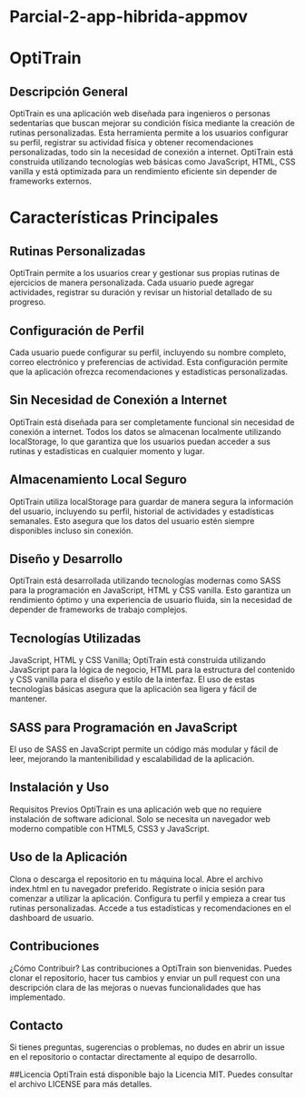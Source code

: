 # Parcial-2-app-hibrida-appmov

# OptiTrain
## Descripción General
OptiTrain es una aplicación web diseñada para ingenieros o personas sedentarias que buscan mejorar su condición física mediante la creación de rutinas personalizadas. Esta herramienta permite a los usuarios configurar su perfil, registrar su actividad física y obtener recomendaciones personalizadas, todo sin la necesidad de conexión a internet. OptiTrain está construida utilizando tecnologías web básicas como JavaScript, HTML, CSS vanilla y está optimizada para un rendimiento eficiente sin depender de frameworks externos.

# Características Principales
## Rutinas Personalizadas
OptiTrain permite a los usuarios crear y gestionar sus propias rutinas de ejercicios de manera personalizada. Cada usuario puede agregar actividades, registrar su duración y revisar un historial detallado de su progreso.

## Configuración de Perfil
Cada usuario puede configurar su perfil, incluyendo su nombre completo, correo electrónico y preferencias de actividad. Esta configuración permite que la aplicación ofrezca recomendaciones y estadísticas personalizadas.

## Sin Necesidad de Conexión a Internet
OptiTrain está diseñada para ser completamente funcional sin necesidad de conexión a internet. Todos los datos se almacenan localmente utilizando localStorage, lo que garantiza que los usuarios puedan acceder a sus rutinas y estadísticas en cualquier momento y lugar.

## Almacenamiento Local Seguro
OptiTrain utiliza localStorage para guardar de manera segura la información del usuario, incluyendo su perfil, historial de actividades y estadísticas semanales. Esto asegura que los datos del usuario estén siempre disponibles incluso sin conexión.

## Diseño y Desarrollo
OptiTrain está desarrollada utilizando tecnologías modernas como SASS para la programación en JavaScript, HTML y CSS vanilla. Esto garantiza un rendimiento óptimo y una experiencia de usuario fluida, sin la necesidad de depender de frameworks de trabajo complejos.

## Tecnologías Utilizadas
JavaScript, HTML y CSS Vanilla;
OptiTrain está construida utilizando JavaScript para la lógica de negocio, HTML para la estructura del contenido y CSS vanilla para el diseño y estilo de la interfaz. El uso de estas tecnologías básicas asegura que la aplicación sea ligera y fácil de mantener.

## SASS para Programación en JavaScript
El uso de SASS en JavaScript permite un código más modular y fácil de leer, mejorando la mantenibilidad y escalabilidad de la aplicación.

## Instalación y Uso
Requisitos Previos
OptiTrain es una aplicación web que no requiere instalación de software adicional. Solo se necesita un navegador web moderno compatible con HTML5, CSS3 y JavaScript.

## Uso de la Aplicación
Clona o descarga el repositorio en tu máquina local.
Abre el archivo index.html en tu navegador preferido.
Regístrate o inicia sesión para comenzar a utilizar la aplicación.
Configura tu perfil y empieza a crear tus rutinas personalizadas.
Accede a tus estadísticas y recomendaciones en el dashboard de usuario.

## Contribuciones
¿Cómo Contribuir?
Las contribuciones a OptiTrain son bienvenidas. Puedes clonar el repositorio, hacer tus cambios y enviar un pull request con una descripción clara de las mejoras o nuevas funcionalidades que has implementado.

## Contacto
Si tienes preguntas, sugerencias o problemas, no dudes en abrir un issue en el repositorio o contactar directamente al equipo de desarrollo.

##Licencia
OptiTrain está disponible bajo la Licencia MIT. Puedes consultar el archivo LICENSE para más detalles.
